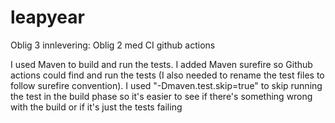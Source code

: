 # leapyear
Oblig 3 innlevering: Oblig 2 med CI github actions

I used Maven to build and run the tests. I added Maven surefire so Github actions could find and run the tests (I also needed to rename the test files to follow surefire convention). I used "-Dmaven.test.skip=true" to skip running the test in the build phase so it's easier to see if there's something wrong with the build or if it's just the tests failing
